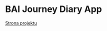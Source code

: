 # BAI Journey Diary App
<a href="https://tgadek.github.io/bai-website/?fbclid=IwAR22jzeR6xoxw6hYdG4-Vo-qc8Plx_ODBT0uREXucy-I_yaN1tp0h8vUM0g">Strona projektu</a>

